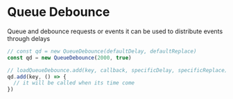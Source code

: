 
# Queue Debounce
Queue and debounce requests or events
it can be used to distribute events through delays

```js
// const qd = new QueueDebounce(defaultDelay, defaultReplace)
const qd = new QueueDebounce(2000, true)

// loadQueueDebounce.add(key, callback, specificDelay, specificReplace)
qd.add(key, () => {
  // it will be called when its time come
})
```
